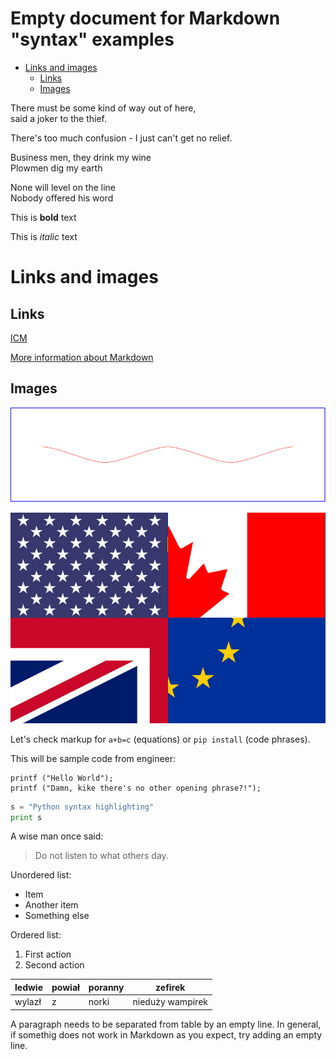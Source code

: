 <!-- Example of title -->
<!-- omit from toc --> 

Empty document for Markdown "syntax" examples
=============================================

<!-- Here comes the table of content -->

- [Links and images](#links-and-images)
  - [Links](#links)
  - [Images](#images)

<!-- Example of paragraph of text with line break -->
There must be some kind of way out of here,  
said a joker to the thief. 

There's too much confusion - I just can't get no relief.

<!-- Example of another paragraph -->
Business men, they drink my wine  
Plowmen dig my earth

None will level on the line  
Nobody offered his word  

<!-- Example of bold -->
This is **bold** text

<!-- Example of italic  -->
This is *italic* text

<!-- Example of headers -->
# Links and images

## Links

<!-- Example of external link -->
[ICM](http://meteo.pl)

<!-- Example of link to another file -->
[More information about Markdown](Reference.md)

## Images

<!-- Example of an image -->
![Graphics](./images/image_with_text_eng.svg)

<!-- Example of an image with hover text -->
![Flag](./images/inglisz.jpg "This flag does not exist")

<!-- Example of equation or inline code -->
Let's check markup for `a+b=c` (equations) or `pip install` (code phrases).

<!-- Example of a block of code -->
This will be sample code from engineer:
```
printf ("Hello World");
printf ("Damn, kike there's no other opening phrase?!");
```
<!-- Example of code highlighting -->
```python
s = "Python syntax highlighting"
print s
```
<!-- Example of quote -->
A wise man once said:
> Do not listen to what others day.

<!-- Example of bullet list -->
Unordered list:
* Item
* Another item
* Something else

<!-- Example of numbered list -->
Ordered list:
1. First action
2. Second action

<!-- Example of table -->

| ledwie | powiał | poranny | zefirek          |
| ------ | ------ | ------- | ---------------- |
| wylazł | z      | norki   | nieduży wampirek |

<!-- Paragraph after table -->
A paragraph needs to be separated from table by an empty line. In general, if somethig does not work in Markdown as you expect, try adding an empty line.